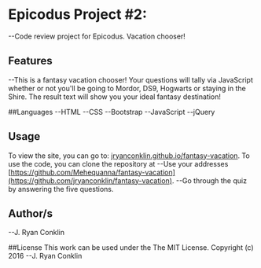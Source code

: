 # Epicodus Project #2:
--Code review project for Epicodus. Vacation chooser!

## Features
--This is a fantasy vacation chooser! Your questions will tally via JavaScript whether or not you'll be going to Mordor, DS9, Hogwarts or staying in the Shire. The result text will show you your ideal fantasy destination!

##Languages
--HTML
--CSS
--Bootstrap
--JavaScript
--jQuery

## Usage
To view the site, you can go to:  [jryanconklin.github.io/fantasy-vacation](jryanconklin.github.io/fantasy-vacation).
To use the code, you can clone the repository at --Use your addresses [https://github.com/Mehequanna/fantasy-vacation](https://github.com/jryanconklin/fantasy-vacation).
--Go through the quiz by answering the five questions.

## Author/s
--J. Ryan Conklin

##License
This work can be used under the The MIT License.
Copyright (c) 2016 --J. Ryan Conklin
